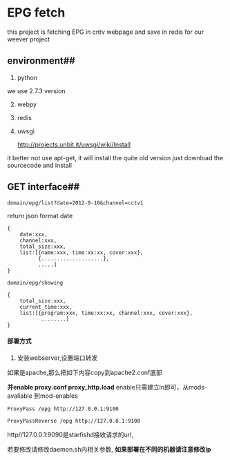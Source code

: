 EPG fetch
==========

this preject is fetching EPG in cntv webpage and save in redis for our weever project

## environment##
1. python

we use 2.7.3 version

2. webpy

3. redis

4. uwsgi

   http://projects.unbit.it/uwsgi/wiki/Install
   
it better not use apt-get, it will install the quite old version
just download the sourcecode and install

## GET interface##

`domain/epg/list?date=2012-9-10&channel=cctv1`

return json format date

	{
		date:xxx,
		channel:xxx,
		total_size:xxx,
		list:[{name:xxx, time:xx:xx, cover:xxx},
			  {....................},
			  .....]
	}

`domain/epg/showing`

	{
		total_size:xxx,
		current_time:xxx,
		list:[{program:xxx, time:xx:xx, channel:xxx, cover:xxx},
		       ........]
	}

#### 部署方式 ####

1. 安装webserver,设置端口转发

如果是apache,那么把如下内容copy到apache2.conf底部

**并enable proxy.conf proxy_http.load**
enable只需建立ln即可，从mods-avaliable 到mod-enables

	ProxyPass /epg http://127.0.0.1:9100 
	
	ProxyPassReverse /epg http://127.0.0.1:9100
	
http//127.0.0.1:9090是starfishd接收请求的url,

若要修改请修改daemon.sh内相关参数,
**如果部署在不同的机器请注意修改ip**


